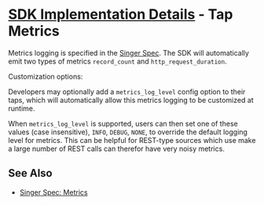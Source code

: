 # [SDK Implementation Details](./README.md) - Tap Metrics

Metrics logging is specified in the 
[Singer Spec](https://hub.meltano.com/singer/spec#metrics). The SDK will automatically
emit two types of metrics `record_count` and `http_request_duration`.

Customization options:

Developers may optionally add a `metrics_log_level` config option to their taps,
which will automatically allow this metrics logging to be customized at runtime.

When `metrics_log_level` is supported, users can then
set one of these values (case insensitive), `INFO`, `DEBUG`, `NONE`, to override the
default logging level for metrics. This can be helpful for REST-type sources which use
make a large number of REST calls can therefor have very noisy metrics.

## See Also

- [Singer Spec: Metrics](https://hub.meltano.com/singer/spec#metrics)
